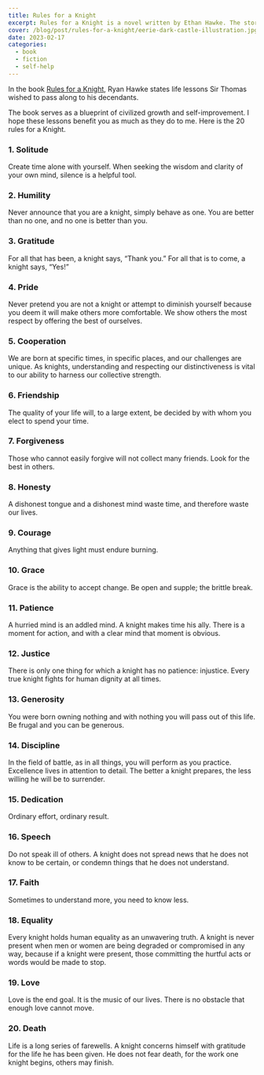 ```yaml
---
title: Rules for a Knight
excerpt: Rules for a Knight is a novel written by Ethan Hawke. The story offers life lessons from Sir Thomas Lemuel Hawke, to his children
cover: /blog/post/rules-for-a-knight/eerie-dark-castle-illustration.jpg
date: 2023-02-17
categories:
  - book
  - fiction
  - self-help
---
```


In the book [Rules for a Knight](https://en.wikipedia.org/wiki/Rules_for_a_Knight), Ryan Hawke
states life lessons Sir Thomas wished to pass along to his decendants.

The book serves as a blueprint of civilized growth and self-improvement. I hope these lessons
benefit you as much as they do to me. Here is the 20 rules for a Knight.

### 1. Solitude

Create time alone with yourself. When seeking the wisdom and clarity of your own mind, silence is a helpful tool.

### 2. Humility

Never announce that you are a knight, simply behave as one. You are better than no one, and no one is better than you.

### 3. Gratitude

For all that has been, a knight says, “Thank you.” For all that is to come, a knight says, “Yes!”

### 4. Pride

Never pretend you are not a knight or attempt to diminish yourself because you deem it will make others more comfortable.
We show others the most respect by offering the best of ourselves.

### 5. Cooperation

We are born at specific times, in specific places, and our challenges are unique.
As knights, understanding and respecting our distinctiveness is vital to our ability to harness our collective strength.

### 6. Friendship

The quality of your life will, to a large extent, be decided by with whom you elect to spend your time.

### 7. Forgiveness

Those who cannot easily forgive will not collect many friends. Look for the best in others.

### 8. Honesty

A dishonest tongue and a dishonest mind waste time, and therefore waste our lives.

### 9. Courage

Anything that gives light must endure burning.

### 10. Grace

Grace is the ability to accept change. Be open and supple; the brittle break.

### 11. Patience

A hurried mind is an addled mind. A knight makes time his ally.
There is a moment for action, and with a clear mind that moment is obvious.

### 12. Justice

There is only one thing for which a knight has no patience: injustice. Every true knight fights for human dignity at all times.

### 13. Generosity

You were born owning nothing and with nothing you will pass out of this life. Be frugal and you can be generous.

### 14. Discipline

In the field of battle, as in all things, you will perform as you practice.
Excellence lives in attention to detail.
The better a knight prepares, the less willing he will be to surrender.

### 15. Dedication

Ordinary effort, ordinary result.

### 16. Speech

Do not speak ill of others.
A knight does not spread news that he does not know to be certain, or condemn things that he does not understand.

### 17. Faith

Sometimes to understand more, you need to know less.

### 18. Equality

Every knight holds human equality as an unwavering truth.
A knight is never present when men or women are being degraded or compromised in any way,
because if a knight were present, those committing the hurtful acts or words would be made to stop.

### 19. Love

Love is the end goal. It is the music of our lives. There is no obstacle that enough love cannot move.

### 20. Death

Life is a long series of farewells. A knight concerns himself with gratitude for the life he has been given.
He does not fear death, for the work one knight begins, others may finish.
